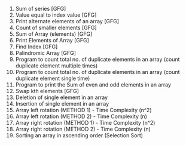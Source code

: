 1) Sum of series [GFG]
2) Value equal to index value [GFG]
3) Print alternate elements of an array [GFG]
4) Count of smaller elements [GFG]
5) Sum of Array (elements) [GFG]
6) Print Elements of Array [GFG]
7) Find Index [GFG]
8) Palindromic Array [GFG]
9) Program to count total no. of duplicate elements in an array (count duplicate element multiple times)
10) Program to count total no. of duplicate elements in an array (count duplicate element single time)
11) Program to print the Sum of even and odd elements in an array
12) Swap kth elements [GFG]
13) Deletion of single element in an array
14) Insertion of single element in an array
15) Array left rotation (METHOD 1) - Time Complexity (n^2)
16) Array left rotation (METHOD 2) - Time Complexity (n)
17) Array right rotation (METHOD 1) - Time Complexity (n^2)
18) Array right rotation (METHOD 2) - Time Complexity (n)
19) Sorting an array in ascending order (Selection Sort)
